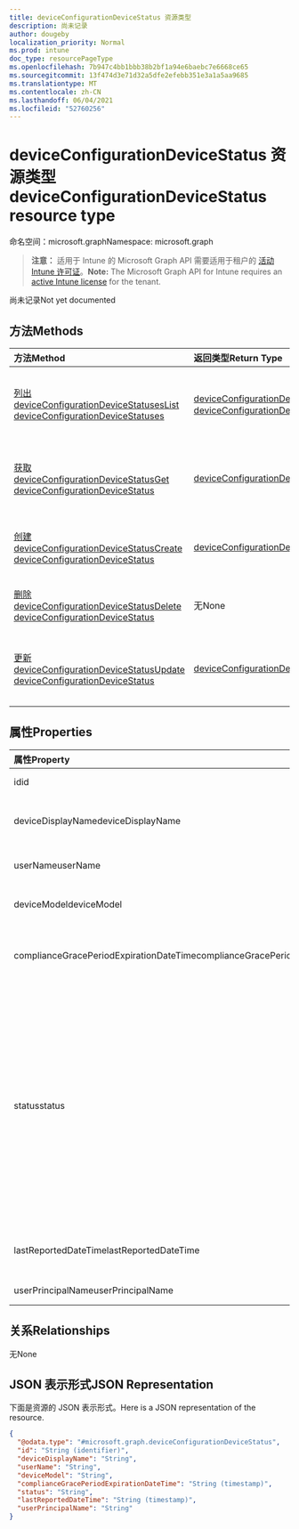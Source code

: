 ```yaml
---
title: deviceConfigurationDeviceStatus 资源类型
description: 尚未记录
author: dougeby
localization_priority: Normal
ms.prod: intune
doc_type: resourcePageType
ms.openlocfilehash: 7b947c4bb1bbb38b2bf1a94e6baebc7e6668ce65
ms.sourcegitcommit: 13f474d3e71d32a5dfe2efebb351e3a1a5aa9685
ms.translationtype: MT
ms.contentlocale: zh-CN
ms.lasthandoff: 06/04/2021
ms.locfileid: "52760256"
---
```

# <a name="deviceconfigurationdevicestatus-resource-type"></a><span data-ttu-id="8e1c4-103">deviceConfigurationDeviceStatus 资源类型</span><span class="sxs-lookup"><span data-stu-id="8e1c4-103">deviceConfigurationDeviceStatus resource type</span></span>

<span data-ttu-id="8e1c4-104">命名空间：microsoft.graph</span><span class="sxs-lookup"><span data-stu-id="8e1c4-104">Namespace: microsoft.graph</span></span>

> <span data-ttu-id="8e1c4-105">**注意：** 适用于 Intune 的 Microsoft Graph API 需要适用于租户的 [活动 Intune 许可证](https://go.microsoft.com/fwlink/?linkid=839381)。</span><span class="sxs-lookup"><span data-stu-id="8e1c4-105">**Note:** The Microsoft Graph API for Intune requires an [active Intune license](https://go.microsoft.com/fwlink/?linkid=839381) for the tenant.</span></span>

<span data-ttu-id="8e1c4-106">尚未记录</span><span class="sxs-lookup"><span data-stu-id="8e1c4-106">Not yet documented</span></span>

## <a name="methods"></a><span data-ttu-id="8e1c4-107">方法</span><span class="sxs-lookup"><span data-stu-id="8e1c4-107">Methods</span></span>
|<span data-ttu-id="8e1c4-108">方法</span><span class="sxs-lookup"><span data-stu-id="8e1c4-108">Method</span></span>|<span data-ttu-id="8e1c4-109">返回类型</span><span class="sxs-lookup"><span data-stu-id="8e1c4-109">Return Type</span></span>|<span data-ttu-id="8e1c4-110">说明</span><span class="sxs-lookup"><span data-stu-id="8e1c4-110">Description</span></span>|
|:---|:---|:---|
|[<span data-ttu-id="8e1c4-111">列出 deviceConfigurationDeviceStatuses</span><span class="sxs-lookup"><span data-stu-id="8e1c4-111">List deviceConfigurationDeviceStatuses</span></span>](../api/intune-deviceconfig-deviceconfigurationdevicestatus-list.md)|<span data-ttu-id="8e1c4-112">[deviceConfigurationDeviceStatus](../resources/intune-deviceconfig-deviceconfigurationdevicestatus.md) 集合</span><span class="sxs-lookup"><span data-stu-id="8e1c4-112">[deviceConfigurationDeviceStatus](../resources/intune-deviceconfig-deviceconfigurationdevicestatus.md) collection</span></span>|<span data-ttu-id="8e1c4-113">列出 [deviceConfigurationDeviceStatus](../resources/intune-deviceconfig-deviceconfigurationdevicestatus.md) 对象的属性和关系。</span><span class="sxs-lookup"><span data-stu-id="8e1c4-113">List properties and relationships of the [deviceConfigurationDeviceStatus](../resources/intune-deviceconfig-deviceconfigurationdevicestatus.md) objects.</span></span>|
|[<span data-ttu-id="8e1c4-114">获取 deviceConfigurationDeviceStatus</span><span class="sxs-lookup"><span data-stu-id="8e1c4-114">Get deviceConfigurationDeviceStatus</span></span>](../api/intune-deviceconfig-deviceconfigurationdevicestatus-get.md)|[<span data-ttu-id="8e1c4-115">deviceConfigurationDeviceStatus</span><span class="sxs-lookup"><span data-stu-id="8e1c4-115">deviceConfigurationDeviceStatus</span></span>](../resources/intune-deviceconfig-deviceconfigurationdevicestatus.md)|<span data-ttu-id="8e1c4-116">读取 [deviceConfigurationDeviceStatus](../resources/intune-deviceconfig-deviceconfigurationdevicestatus.md) 对象的属性和关系。</span><span class="sxs-lookup"><span data-stu-id="8e1c4-116">Read properties and relationships of the [deviceConfigurationDeviceStatus](../resources/intune-deviceconfig-deviceconfigurationdevicestatus.md) object.</span></span>|
|[<span data-ttu-id="8e1c4-117">创建 deviceConfigurationDeviceStatus</span><span class="sxs-lookup"><span data-stu-id="8e1c4-117">Create deviceConfigurationDeviceStatus</span></span>](../api/intune-deviceconfig-deviceconfigurationdevicestatus-create.md)|[<span data-ttu-id="8e1c4-118">deviceConfigurationDeviceStatus</span><span class="sxs-lookup"><span data-stu-id="8e1c4-118">deviceConfigurationDeviceStatus</span></span>](../resources/intune-deviceconfig-deviceconfigurationdevicestatus.md)|<span data-ttu-id="8e1c4-119">创建新的 [deviceConfigurationDeviceStatus](../resources/intune-deviceconfig-deviceconfigurationdevicestatus.md) 对象。</span><span class="sxs-lookup"><span data-stu-id="8e1c4-119">Create a new [deviceConfigurationDeviceStatus](../resources/intune-deviceconfig-deviceconfigurationdevicestatus.md) object.</span></span>|
|[<span data-ttu-id="8e1c4-120">删除 deviceConfigurationDeviceStatus</span><span class="sxs-lookup"><span data-stu-id="8e1c4-120">Delete deviceConfigurationDeviceStatus</span></span>](../api/intune-deviceconfig-deviceconfigurationdevicestatus-delete.md)|<span data-ttu-id="8e1c4-121">无</span><span class="sxs-lookup"><span data-stu-id="8e1c4-121">None</span></span>|<span data-ttu-id="8e1c4-122">删除 [deviceConfigurationDeviceStatus](../resources/intune-deviceconfig-deviceconfigurationdevicestatus.md)。</span><span class="sxs-lookup"><span data-stu-id="8e1c4-122">Deletes a [deviceConfigurationDeviceStatus](../resources/intune-deviceconfig-deviceconfigurationdevicestatus.md).</span></span>|
|[<span data-ttu-id="8e1c4-123">更新 deviceConfigurationDeviceStatus</span><span class="sxs-lookup"><span data-stu-id="8e1c4-123">Update deviceConfigurationDeviceStatus</span></span>](../api/intune-deviceconfig-deviceconfigurationdevicestatus-update.md)|[<span data-ttu-id="8e1c4-124">deviceConfigurationDeviceStatus</span><span class="sxs-lookup"><span data-stu-id="8e1c4-124">deviceConfigurationDeviceStatus</span></span>](../resources/intune-deviceconfig-deviceconfigurationdevicestatus.md)|<span data-ttu-id="8e1c4-125">更新 [deviceConfigurationDeviceStatus](../resources/intune-deviceconfig-deviceconfigurationdevicestatus.md) 对象的属性。</span><span class="sxs-lookup"><span data-stu-id="8e1c4-125">Update the properties of a [deviceConfigurationDeviceStatus](../resources/intune-deviceconfig-deviceconfigurationdevicestatus.md) object.</span></span>|

## <a name="properties"></a><span data-ttu-id="8e1c4-126">属性</span><span class="sxs-lookup"><span data-stu-id="8e1c4-126">Properties</span></span>
|<span data-ttu-id="8e1c4-127">属性</span><span class="sxs-lookup"><span data-stu-id="8e1c4-127">Property</span></span>|<span data-ttu-id="8e1c4-128">类型</span><span class="sxs-lookup"><span data-stu-id="8e1c4-128">Type</span></span>|<span data-ttu-id="8e1c4-129">说明</span><span class="sxs-lookup"><span data-stu-id="8e1c4-129">Description</span></span>|
|:---|:---|:---|
|<span data-ttu-id="8e1c4-130">id</span><span class="sxs-lookup"><span data-stu-id="8e1c4-130">id</span></span>|<span data-ttu-id="8e1c4-131">String</span><span class="sxs-lookup"><span data-stu-id="8e1c4-131">String</span></span>|<span data-ttu-id="8e1c4-132">实体的键。</span><span class="sxs-lookup"><span data-stu-id="8e1c4-132">Key of the entity.</span></span>|
|<span data-ttu-id="8e1c4-133">deviceDisplayName</span><span class="sxs-lookup"><span data-stu-id="8e1c4-133">deviceDisplayName</span></span>|<span data-ttu-id="8e1c4-134">String</span><span class="sxs-lookup"><span data-stu-id="8e1c4-134">String</span></span>|<span data-ttu-id="8e1c4-135">DevicePolicyStatus 的设备名。</span><span class="sxs-lookup"><span data-stu-id="8e1c4-135">Device name of the DevicePolicyStatus.</span></span>|
|<span data-ttu-id="8e1c4-136">userName</span><span class="sxs-lookup"><span data-stu-id="8e1c4-136">userName</span></span>|<span data-ttu-id="8e1c4-137">String</span><span class="sxs-lookup"><span data-stu-id="8e1c4-137">String</span></span>|<span data-ttu-id="8e1c4-138">报告的用户名</span><span class="sxs-lookup"><span data-stu-id="8e1c4-138">The User Name that is being reported</span></span>|
|<span data-ttu-id="8e1c4-139">deviceModel</span><span class="sxs-lookup"><span data-stu-id="8e1c4-139">deviceModel</span></span>|<span data-ttu-id="8e1c4-140">String</span><span class="sxs-lookup"><span data-stu-id="8e1c4-140">String</span></span>|<span data-ttu-id="8e1c4-141">报告的设备模型</span><span class="sxs-lookup"><span data-stu-id="8e1c4-141">The device model that is being reported</span></span>|
|<span data-ttu-id="8e1c4-142">complianceGracePeriodExpirationDateTime</span><span class="sxs-lookup"><span data-stu-id="8e1c4-142">complianceGracePeriodExpirationDateTime</span></span>|<span data-ttu-id="8e1c4-143">DateTimeOffset</span><span class="sxs-lookup"><span data-stu-id="8e1c4-143">DateTimeOffset</span></span>|<span data-ttu-id="8e1c4-144">设备符合性宽限期的到期日期/时间</span><span class="sxs-lookup"><span data-stu-id="8e1c4-144">The DateTime when device compliance grace period expires</span></span>|
|<span data-ttu-id="8e1c4-145">status</span><span class="sxs-lookup"><span data-stu-id="8e1c4-145">status</span></span>|[<span data-ttu-id="8e1c4-146">complianceStatus</span><span class="sxs-lookup"><span data-stu-id="8e1c4-146">complianceStatus</span></span>](../resources/intune-shared-compliancestatus.md)|<span data-ttu-id="8e1c4-147">策略报告的符合性状态。</span><span class="sxs-lookup"><span data-stu-id="8e1c4-147">Compliance status of the policy report.</span></span> <span data-ttu-id="8e1c4-148">可取值为：`unknown`、`notApplicable`、`compliant`、`remediated`、`nonCompliant`、`error`、`conflict`、`notAssigned`。</span><span class="sxs-lookup"><span data-stu-id="8e1c4-148">Possible values are: `unknown`, `notApplicable`, `compliant`, `remediated`, `nonCompliant`, `error`, `conflict`, `notAssigned`.</span></span>|
|<span data-ttu-id="8e1c4-149">lastReportedDateTime</span><span class="sxs-lookup"><span data-stu-id="8e1c4-149">lastReportedDateTime</span></span>|<span data-ttu-id="8e1c4-150">DateTimeOffset</span><span class="sxs-lookup"><span data-stu-id="8e1c4-150">DateTimeOffset</span></span>|<span data-ttu-id="8e1c4-151">策略报告的上次修改日期时间。</span><span class="sxs-lookup"><span data-stu-id="8e1c4-151">Last modified date time of the policy report.</span></span>|
|<span data-ttu-id="8e1c4-152">userPrincipalName</span><span class="sxs-lookup"><span data-stu-id="8e1c4-152">userPrincipalName</span></span>|<span data-ttu-id="8e1c4-153">String</span><span class="sxs-lookup"><span data-stu-id="8e1c4-153">String</span></span>|<span data-ttu-id="8e1c4-154">UserPrincipalName。</span><span class="sxs-lookup"><span data-stu-id="8e1c4-154">UserPrincipalName.</span></span>|

## <a name="relationships"></a><span data-ttu-id="8e1c4-155">关系</span><span class="sxs-lookup"><span data-stu-id="8e1c4-155">Relationships</span></span>
<span data-ttu-id="8e1c4-156">无</span><span class="sxs-lookup"><span data-stu-id="8e1c4-156">None</span></span>

## <a name="json-representation"></a><span data-ttu-id="8e1c4-157">JSON 表示形式</span><span class="sxs-lookup"><span data-stu-id="8e1c4-157">JSON Representation</span></span>
<span data-ttu-id="8e1c4-158">下面是资源的 JSON 表示形式。</span><span class="sxs-lookup"><span data-stu-id="8e1c4-158">Here is a JSON representation of the resource.</span></span>
<!-- {
  "blockType": "resource",
  "keyProperty": "id",
  "@odata.type": "microsoft.graph.deviceConfigurationDeviceStatus"
}
-->
``` json
{
  "@odata.type": "#microsoft.graph.deviceConfigurationDeviceStatus",
  "id": "String (identifier)",
  "deviceDisplayName": "String",
  "userName": "String",
  "deviceModel": "String",
  "complianceGracePeriodExpirationDateTime": "String (timestamp)",
  "status": "String",
  "lastReportedDateTime": "String (timestamp)",
  "userPrincipalName": "String"
}
```




